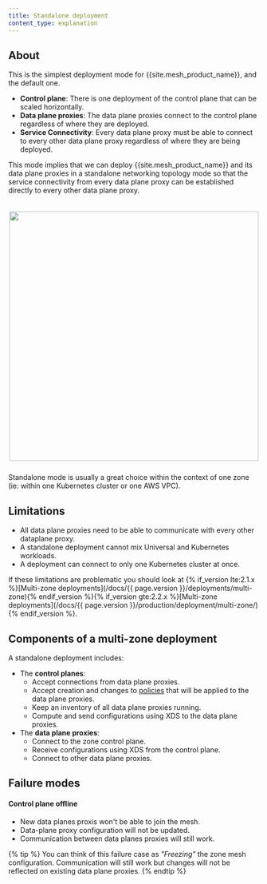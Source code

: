 ```yaml
---
title: Standalone deployment
content_type: explanation
---
```


## About

This is the simplest deployment mode for {{site.mesh_product_name}}, and the default one.

* **Control plane**: There is one deployment of the control plane that can be scaled horizontally.
* **Data plane proxies**: The data plane proxies connect to the control plane regardless of where they are deployed.
* **Service Connectivity**: Every data plane proxy must be able to connect to every other data plane proxy regardless of where they are being deployed.

This mode implies that we can deploy {{site.mesh_product_name}} and its data plane proxies in a standalone networking topology mode so that the service connectivity from every data plane proxy can be established directly to every other data plane proxy.

<center>
<img src="/assets/images/docs/0.6.0/flat-diagram.png" alt="" style="width: 500px; padding-top: 20px; padding-bottom: 10px;"/>
</center>

Standalone mode is usually a great choice within the context of one zone (ie: within one Kubernetes cluster or one AWS VPC).

## Limitations

* All data plane proxies need to be able to communicate with every other dataplane proxy.
* A standalone deployment cannot mix Universal and Kubernetes workloads.
* A deployment can connect to only one Kubernetes cluster at once.

If these limitations are problematic you should look at {% if_version lte:2.1.x %}[Multi-zone deployments](/docs/{{ page.version }}/deployments/multi-zone){% endif_version %}{% if_version gte:2.2.x %}[Multi-zone deployments](/docs/{{ page.version }}/production/deployment/multi-zone/){% endif_version %}.

## Components of a multi-zone deployment

A standalone deployment includes:

- The **control planes**:
    - Accept connections from data plane proxies.
    - Accept creation and changes to [policies](/policies) that will be applied to the data plane proxies.
    - Keep an inventory of all data plane proxies running.
    - Compute and send configurations using XDS to the data plane proxies.
- The **data plane proxies**:
    - Connect to the zone control plane.
    - Receive configurations using XDS from the control plane.
    - Connect to other data plane proxies.

## Failure modes

#### Control plane offline

* New data planes proxis won't be able to join the mesh.
* Data-plane proxy configuration will not be updated.
* Communication between data planes proxies will still work.

{% tip %}
You can think of this failure case as *"Freezing"* the zone mesh configuration.
Communication will still work but changes will not be reflected on existing data plane proxies.
{% endtip %}
